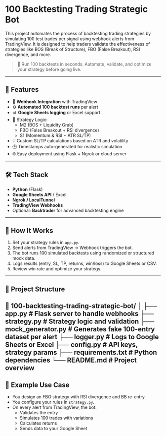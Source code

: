 # 100 Backtesting Trading Strategic Bot

This project automates the process of backtesting trading strategies by simulating 100 test trades per signal using webhook alerts from TradingView. It is designed to help traders validate the effectiveness of strategies like BOS (Break of Structure), FBO (False Breakout), RSI divergence, and more.

> 🔁 Run 100 backtests in seconds. Automate, validate, and optimize your strategy before going live.

---

## 📌 Features

- 🔗 **Webhook Integration** with TradingView
- ⚙️ **Automated 100 backtest runs** per alert
- 📊 **Google Sheets logging** or Excel support
- 🧠 Strategy Logic:
  - M2 (BOS + Liquidity Grab)
  - FBO (False Breakout + RSI divergence)
  - S1 (Momentum & RSI + ATR SL/TP)
- 💡 Custom SL/TP calculations based on ATR and volatility
- 🕒 Timestamps auto-generated for realistic simulation
- 🌐 Easy deployment using Flask + Ngrok or cloud server

---

## 🛠️ Tech Stack

- **Python** (Flask)
- **Google Sheets API** / Excel
- **Ngrok / LocalTunnel**
- **TradingView Webhooks**
- Optional: **Backtrader** for advanced backtesting engine

---

## 🚀 How It Works

1. Set your strategy rules in `app.py`.
2. Send alerts from TradingView → Webhook triggers the bot.
3. The bot runs 100 simulated backtests using randomized or structured mock data.
4. Logs results (entry, SL, TP, returns, win/loss) to Google Sheets or CSV.
5. Review win rate and optimize your strategy.

---

## 📂 Project Structure

📁 100-backtesting-trading-strategic-bot/
│
├── app.py # Flask server to handle webhooks
├── strategy.py # Strategy logic and validation
├── mock_generator.py # Generates fake 100-entry dataset per alert
├── logger.py # Logs to Google Sheets or Excel
├── config.py # API keys, strategy params
├── requirements.txt # Python dependencies
└── README.md # Project overview
---

## 🧪 Example Use Case

- You design an FBO strategy with RSI divergence and BB re-entry.
- You configure your rules in `strategy.py`.
- On every alert from TradingView, the bot:
  - Validates the entry
  - Simulates 100 trades with variations
  - Calculates returns
  - Sends data to your Google Sheet
